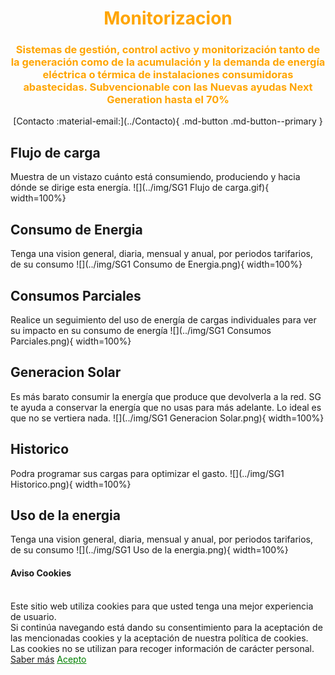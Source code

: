 
# 


<center>
    <h1 style="color:Orange;">Monitorizacion</h1>
    <!-- <h1 style="color:Orange;">Estudios</h1> -->
    <!-- <h1 style="color:Orange;">Instalaciones</h1> -->
    <!-- <h1 style="color:Orange;">Estudios, Proyectos y Dirección de obra.</h1> -->
    <h3 style="color:Orange;">
Sistemas de gestión, control activo y monitorización tanto de la generación como de la acumulación y la demanda de energía eléctrica o térmica de instalaciones consumidoras abastecidas.    
Subvencionable con las Nuevas ayudas Next Generation hasta el 70%
</h3>
[Contacto :material-email:](../Contacto){ .md-button .md-button--primary }


</center>


## Flujo de carga
Muestra de un vistazo cuánto está consumiendo, produciendo y hacia dónde se dirige esta energía. 
![](../img/SG1 Flujo de carga.gif){ width=100%}


## Consumo de Energia
Tenga una vision general, diaria, mensual y anual, por periodos tarifarios, de su consumo 
![](../img/SG1 Consumo de Energia.png){ width=100%}

## Consumos Parciales
Realice un seguimiento del uso de energía de cargas individuales para ver su impacto en su consumo de energía
![](../img/SG1 Consumos Parciales.png){ width=100%}


## Generacion Solar
Es más barato consumir la energía que produce que devolverla a la red. SG te ayuda a conservar la energía que no usas para más adelante. Lo ideal es que no se vertiera nada.
![](../img/SG1 Generacion Solar.png){ width=100%}

## Historico
Podra programar sus cargas para optimizar el gasto.
![](../img/SG1 Historico.png){ width=100%}




## Uso de la energia
Tenga una vision general, diaria, mensual y anual, por periodos tarifarios, de su consumo 
![](../img/SG1 Uso de la energia.png){ width=100%}









<!-- cookies -->
<div class="alert text-center cookiealert" role="alert">
    <h4> Aviso Cookies</h4>
    <br>
    Este sitio web utiliza cookies para que usted tenga una mejor experiencia de usuario.
    <br>
    Si continúa navegando está dando su consentimiento para la aceptación de las mencionadas
    cookies y la aceptación de nuestra política de cookies.
    <br>
    Las cookies no se utilizan para recoger información de carácter personal.
    <a href="https://cookiesandyou.com/" target="_blank">Saber más</a>
    <a href="##" type="button" style="color:green;" class="btn btn-green btn-lg acceptcookies">
        Acepto
    </a>
        <br>
    <br>
    <br>

</div>



